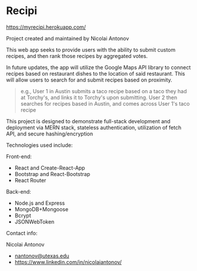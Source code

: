 # Recipi

https://myrecipi.herokuapp.com/

Project created and maintained by Nicolai Antonov

This web app seeks to provide users with the ability to submit custom recipes, and then rank those recipes by aggregated votes.

In future updates, the app will utilize the Google Maps API library to connect recipes based on restaurant dishes to the location of said restaurant. This will allow users to search for and submit recipes based on proximity.

>e.g., User 1 in Austin submits a taco recipe based on a taco they had at Torchy's, and links it to Torchy's upon submitting. User 2 then searches for recipes based in Austin, and comes across User 1's taco recipe 

This project is designed to demonstrate full-stack development and deployment via MERN stack, stateless authentication, utilization of fetch API, and secure hashing/encryption

Technologies used include:

Front-end:
- React and Create-React-App
- Bootstrap and React-Bootstrap
- React Router

Back-end:
- Node.js and Express
- MongoDB+Mongoose
- Bcrypt
- JSONWebToken

Contact info:

Nicolai Antonov
- nantonov@utexas.edu
- https://www.linkedin.com/in/nicolaiantonov/
